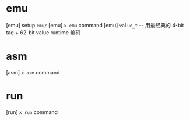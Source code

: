 # emu

[emu] setup `emu/`
[emu] `x emu` command
[emu] `value_t` -- 用最经典的 4-bit tag + 62-bit value runtime 编码

# asm

[asm] `x asm` command

# run

[run] `x run` command

